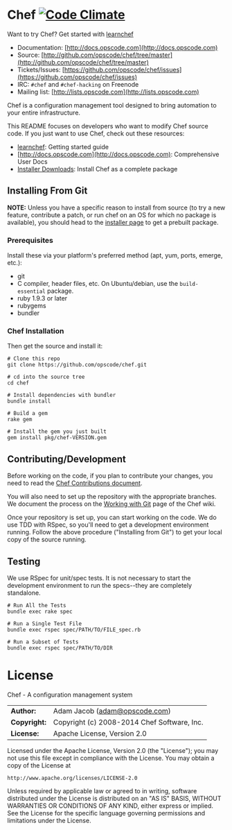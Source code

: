 # Chef [![Code Climate](https://codeclimate.com/github/opscode/chef.png)](https://codeclimate.com/github/opscode/chef)

Want to try Chef? Get started with [learnchef](https://learnchef.opscode.com)

* Documentation: [http://docs.opscode.com](http://docs.opscode.com)
* Source: [http://github.com/opscode/chef/tree/master](http://github.com/opscode/chef/tree/master)
* Tickets/Issues: [https://github.com/opscode/chef/issues](https://github.com/opscode/chef/issues)
* IRC: `#chef` and `#chef-hacking` on Freenode
* Mailing list: [http://lists.opscode.com](http://lists.opscode.com)

Chef is a configuration management tool designed to bring automation to your
entire infrastructure.

This README focuses on developers who want to modify Chef source code.
If you just want to use Chef, check out these resources:

* [learnchef](https://learnchef.opscode.com): Getting started guide
* [http://docs.opscode.com](http://docs.opscode.com): Comprehensive User Docs
* [Installer Downloads](http://www.getchef.com/chef/install/): Install Chef as a complete package

## Installing From Git

**NOTE:** Unless you have a specific reason to install from source (to
try a new feature, contribute a patch, or run chef on an OS for which no
package is available), you should head to the [installer page](http://www.getchef.com/chef/install/)
to get a prebuilt package.

### Prerequisites

Install these via your platform's preferred method (apt, yum, ports,
emerge, etc.):

* git
* C compiler, header files, etc. On Ubuntu/debian, use the
  `build-essential` package.
* ruby 1.9.3 or later
* rubygems
* bundler

### Chef Installation

Then get the source and install it:

    # Clone this repo
    git clone https://github.com/opscode/chef.git
    
    # cd into the source tree
    cd chef

    # Install dependencies with bundler
    bundle install

    # Build a gem
    rake gem

    # Install the gem you just built
    gem install pkg/chef-VERSION.gem


## Contributing/Development

Before working on the code, if you plan to contribute your changes, you need to
read the
[Chef Contributions document](http://docs.opscode.com/community_contributions.html).

You will also need to set up the repository with the appropriate branches. We
document the process on the
[Working with Git](http://wiki.opscode.com/display/chef/Working+with+git) page
of the Chef wiki.

Once your repository is set up, you can start working on the code. We do use
TDD with RSpec, so you'll need to get a development environment running.
Follow the above procedure ("Installing from Git") to get your local
copy of the source running.

## Testing

We use RSpec for unit/spec tests. It is not necessary to start the development
environment to run the specs--they are completely standalone.

    # Run All the Tests
    bundle exec rake spec

    # Run a Single Test File
    bundle exec rspec spec/PATH/TO/FILE_spec.rb

    # Run a Subset of Tests
    bundle exec rspec spec/PATH/TO/DIR

# License

Chef - A configuration management system

|                      |                                          |
|:---------------------|:-----------------------------------------|
| **Author:**          | Adam Jacob (<adam@opscode.com>)
| **Copyright:**       | Copyright (c) 2008-2014 Chef Software, Inc.
| **License:**         | Apache License, Version 2.0

Licensed under the Apache License, Version 2.0 (the "License");
you may not use this file except in compliance with the License.
You may obtain a copy of the License at

    http://www.apache.org/licenses/LICENSE-2.0

Unless required by applicable law or agreed to in writing, software
distributed under the License is distributed on an "AS IS" BASIS,
WITHOUT WARRANTIES OR CONDITIONS OF ANY KIND, either express or implied.
See the License for the specific language governing permissions and
limitations under the License.
